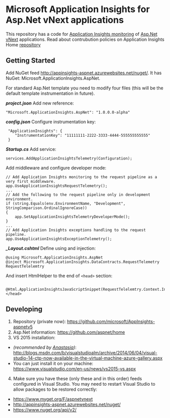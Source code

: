 Microsoft Application Insights for Asp.Net vNext applications
=============================================================

This repository has a code for [Application Insights monitoring](http://azure.microsoft.com/en-us/services/application-insights/) of [Asp.Net vNext](https://github.com/aspnet/home) applications. Read about contrubution policies on Application Insights Home [repository](https://github.com/microsoft/appInsights-home)


Getting Started
---------------

Add NuGet feed http://appinsights-aspnet.azurewebsites.net/nuget/. It has NuGet: Microsoft.ApplicationInsights.AspNet.

For standard Asp.Net template you need to modify four files (this will be the default template instrumentation in future).

***project.json*** 
Add new reference:
```
"Microsoft.ApplicationInsights.AspNet": "1.0.0.0-alpha"
```

***config.json*** 
Configure instrumentation key:
```
 "ApplicationInsights": {
 	"InstrumentationKey": "11111111-2222-3333-4444-555555555555"
 }
```

***Startup.cs***
Add service:
```
services.AddApplicationInsightsTelemetry(Configuration);
```

Add middleware and configure developer mode: 

```
// Add Application Insights monitoring to the request pipeline as a very first middleware.
app.UseApplicationInsightsRequestTelemetry();
...
// Add the following to the request pipeline only in development environment.
if (string.Equals(env.EnvironmentName, "Development", StringComparison.OrdinalIgnoreCase))
{
	app.SetApplicationInsightsTelemetryDeveloperMode();
}
...
// Add Application Insights exceptions handling to the request pipeline.
app.UseApplicationInsightsExceptionTelemetry();
```

***_Layout.cshtml***
Define using and injection:

```
@using Microsoft.ApplicationInsights.AspNet
@inject Microsoft.ApplicationInsights.DataContracts.RequestTelemetry RequestTelelemtry
```

And insert HtmlHelper to the end of ```<head>``` section:

```
	@Html.ApplicationInsightsJavaScriptSnippet(RequestTelelemtry.Context.InstrumentationKey);
</head>
```

Developing
----------
1. Repository (private now): https://github.com/microsoft/AppInsights-aspnetv5
2. Asp.Net information: https://github.com/aspnet/home
3. VS 2015 installation: 
 - *(recommended by [Anastasia](https://github.com/abaranch))*: http://blogs.msdn.com/b/visualstudioalm/archive/2014/06/04/visual-studio-14-ctp-now-available-in-the-virtual-machine-azure-gallery.aspx
 - You can just install it on your machine: https://www.visualstudio.com/en-us/news/vs2015-vs.aspx


4. Make sure you have these (only these and in this order) feeds configured in Visual Studio. You may need to restart Visual Studio to allow packages to be restored correctly:
 - https://www.myget.org/F/aspnetvnext
 - http://appinsights-aspnet.azurewebsites.net/nuget/
 - https://www.nuget.org/api/v2/

